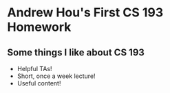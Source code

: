 # Andrew Hou's First CS 193 Homework

## Some things I like about CS 193
- Helpful TAs!
- Short, once a week lecture!
- Useful content!
